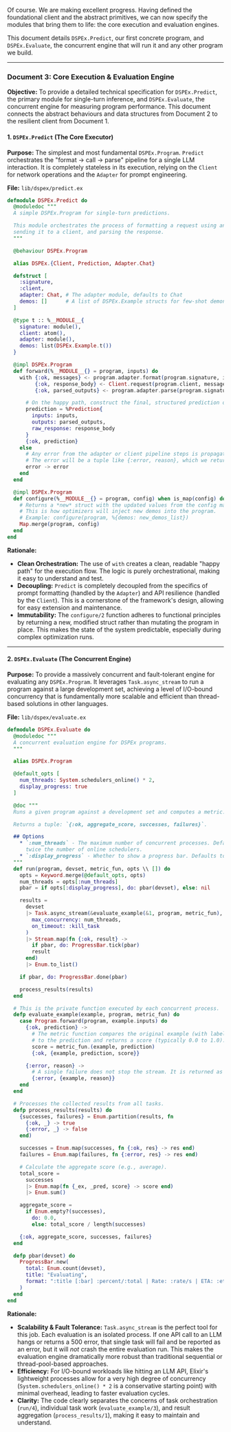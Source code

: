 Of course. We are making excellent progress. Having defined the foundational client and the abstract primitives, we can now specify the modules that bring them to life: the core execution and evaluation engines.

This document details `DSPEx.Predict`, our first concrete program, and `DSPEx.Evaluate`, the concurrent engine that will run it and any other program we build.

---

### **Document 3: Core Execution & Evaluation Engine**

**Objective:** To provide a detailed technical specification for `DSPEx.Predict`, the primary module for single-turn inference, and `DSPEx.Evaluate`, the concurrent engine for measuring program performance. This document connects the abstract behaviours and data structures from Document 2 to the resilient client from Document 1.

#### **1. `DSPEx.Predict` (The Core Executor)**

**Purpose:** The simplest and most fundamental `DSPEx.Program`. `Predict` orchestrates the "format -> call -> parse" pipeline for a single LLM interaction. It is completely stateless in its execution, relying on the `Client` for network operations and the `Adapter` for prompt engineering.

**File:** `lib/dspex/predict.ex`

```elixir
defmodule DSPEx.Predict do
  @moduledoc """
  A simple DSPEx.Program for single-turn predictions.

  This module orchestrates the process of formatting a request using an adapter,
  sending it to a client, and parsing the response.
  """

  @behaviour DSPEx.Program

  alias DSPEx.{Client, Prediction, Adapter.Chat}

  defstruct [
    :signature,
    :client,
    adapter: Chat, # The adapter module, defaults to Chat
    demos: []      # A list of DSPEx.Example structs for few-shot demonstrations
  ]

  @type t :: %__MODULE__{
    signature: module(),
    client: atom(),
    adapter: module(),
    demos: list(DSPEx.Example.t())
  }

  @impl DSPEx.Program
  def forward(%__MODULE__{} = program, inputs) do
    with {:ok, messages} <- program.adapter.format(program.signature, inputs, program.demos),
         {:ok, response_body} <- Client.request(program.client, messages),
         {:ok, parsed_outputs} <- program.adapter.parse(program.signature, response_body) do

      # On the happy path, construct the final, structured prediction object.
      prediction = %Prediction{
        inputs: inputs,
        outputs: parsed_outputs,
        raw_response: response_body
      }
      {:ok, prediction}
    else
      # Any error from the adapter or client pipeline steps is propagated.
      # The error will be a tuple like {:error, reason}, which we return directly.
      error -> error
    end
  end

  @impl DSPEx.Program
  def configure(%__MODULE__{} = program, config) when is_map(config) do
    # Returns a *new* struct with the updated values from the config map.
    # This is how optimizers will inject new demos into the program.
    # Example: configure(program, %{demos: new_demos_list})
    Map.merge(program, config)
  end
end
```
**Rationale:**
*   **Clean Orchestration:** The use of `with` creates a clean, readable "happy path" for the execution flow. The logic is purely orchestrational, making it easy to understand and test.
*   **Decoupling:** `Predict` is completely decoupled from the specifics of prompt formatting (handled by the `Adapter`) and API resilience (handled by the `Client`). This is a cornerstone of the framework's design, allowing for easy extension and maintenance.
*   **Immutability:** The `configure/2` function adheres to functional principles by returning a new, modified struct rather than mutating the program in place. This makes the state of the system predictable, especially during complex optimization runs.

---

#### **2. `DSPEx.Evaluate` (The Concurrent Engine)**

**Purpose:** To provide a massively concurrent and fault-tolerant engine for evaluating any `DSPEx.Program`. It leverages `Task.async_stream` to run a program against a large development set, achieving a level of I/O-bound concurrency that is fundamentally more scalable and efficient than thread-based solutions in other languages.

**File:** `lib/dspex/evaluate.ex`

```elixir
defmodule DSPEx.Evaluate do
  @moduledoc """
  A concurrent evaluation engine for DSPEx programs.
  """

  alias DSPEx.Program

  @default_opts [
    num_threads: System.schedulers_online() * 2,
    display_progress: true
  ]

  @doc """
  Runs a given program against a development set and computes a metric.

  Returns a tuple: `{:ok, aggregate_score, successes, failures}`.

  ## Options
    * `:num_threads` - The maximum number of concurrent processes. Defaults to
      twice the number of online schedulers.
    * `:display_progress` - Whether to show a progress bar. Defaults to `true`.
  """
  def run(program, devset, metric_fun, opts \\ []) do
    opts = Keyword.merge(@default_opts, opts)
    num_threads = opts[:num_threads]
    pbar = if opts[:display_progress], do: pbar(devset), else: nil

    results =
      devset
      |> Task.async_stream(&evaluate_example(&1, program, metric_fun),
        max_concurrency: num_threads,
        on_timeout: :kill_task
      )
      |> Stream.map(fn {:ok, result} ->
        if pbar, do: ProgressBar.tick(pbar)
        result
      end)
      |> Enum.to_list()

    if pbar, do: ProgressBar.done(pbar)

    process_results(results)
  end

  # This is the private function executed by each concurrent process.
  defp evaluate_example(example, program, metric_fun) do
    case Program.forward(program, example.inputs) do
      {:ok, prediction} ->
        # The metric function compares the original example (with labels)
        # to the prediction and returns a score (typically 0.0 to 1.0).
        score = metric_fun.(example, prediction)
        {:ok, {example, prediction, score}}

      {:error, reason} ->
        # A single failure does not stop the stream. It is returned as an error tuple.
        {:error, {example, reason}}
    end
  end

  # Processes the collected results from all tasks.
  defp process_results(results) do
    {successes, failures} = Enum.partition(results, fn
      {:ok, _} -> true
      {:error, _} -> false
    end)

    successes = Enum.map(successes, fn {:ok, res} -> res end)
    failures = Enum.map(failures, fn {:error, res} -> res end)

    # Calculate the aggregate score (e.g., average).
    total_score =
      successes
      |> Enum.map(fn {_ex, _pred, score} -> score end)
      |> Enum.sum()

    aggregate_score =
      if Enum.empty?(successes),
        do: 0.0,
        else: total_score / length(successes)

    {:ok, aggregate_score, successes, failures}
  end

  defp pbar(devset) do
    ProgressBar.new(
      total: Enum.count(devset),
      title: "Evaluating",
      format: ":title [:bar] :percent/:total | Rate: :rate/s | ETA: :eta"
    )
  end
end
```
**Rationale:**
*   **Scalability & Fault Tolerance:** `Task.async_stream` is the perfect tool for this job. Each evaluation is an isolated process. If one API call to an LLM hangs or returns a 500 error, that single task will fail and be reported as an error, but it will *not* crash the entire evaluation run. This makes the evaluation engine dramatically more robust than traditional sequential or thread-pool-based approaches.
*   **Efficiency:** For I/O-bound workloads like hitting an LLM API, Elixir's lightweight processes allow for a very high degree of concurrency (`System.schedulers_online() * 2` is a conservative starting point) with minimal overhead, leading to faster evaluation cycles.
*   **Clarity:** The code clearly separates the concerns of task orchestration (`run/4`), individual task work (`evaluate_example/3`), and result aggregation (`process_results/1`), making it easy to maintain and understand.